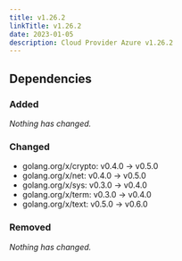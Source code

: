 ```yaml
---
title: v1.26.2
linkTitle: v1.26.2
date: 2023-01-05
description: Cloud Provider Azure v1.26.2
---
```





## Dependencies

### Added
_Nothing has changed._

### Changed
- golang.org/x/crypto: v0.4.0 → v0.5.0
- golang.org/x/net: v0.4.0 → v0.5.0
- golang.org/x/sys: v0.3.0 → v0.4.0
- golang.org/x/term: v0.3.0 → v0.4.0
- golang.org/x/text: v0.5.0 → v0.6.0

### Removed
_Nothing has changed._
